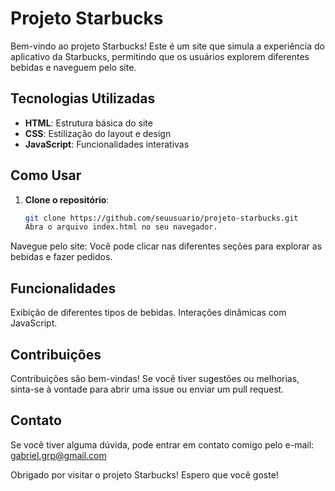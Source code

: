 # Projeto Starbucks

Bem-vindo ao projeto Starbucks! Este é um site que simula a experiência do aplicativo da Starbucks, 
permitindo que os usuários explorem diferentes bebidas e naveguem pelo site.

## Tecnologias Utilizadas

- **HTML**: Estrutura básica do site
- **CSS**: Estilização do layout e design
- **JavaScript**: Funcionalidades interativas

## Como Usar

1. **Clone o repositório**: 
   ```bash
   git clone https://github.com/seuusuario/projeto-starbucks.git
   Abra o arquivo index.html no seu navegador.

Navegue pelo site: Você pode clicar nas diferentes seções para explorar as bebidas e fazer pedidos.

## Funcionalidades

Exibição de diferentes tipos de bebidas.
Interações dinâmicas com JavaScript.

## Contribuições
Contribuições são bem-vindas! Se você tiver sugestões ou melhorias, sinta-se à vontade para abrir uma issue ou enviar um pull request.

## Contato
Se você tiver alguma dúvida, pode entrar em contato comigo pelo e-mail: gabriel.grp@gmail.com

Obrigado por visitar o projeto Starbucks! Espero que você goste!

